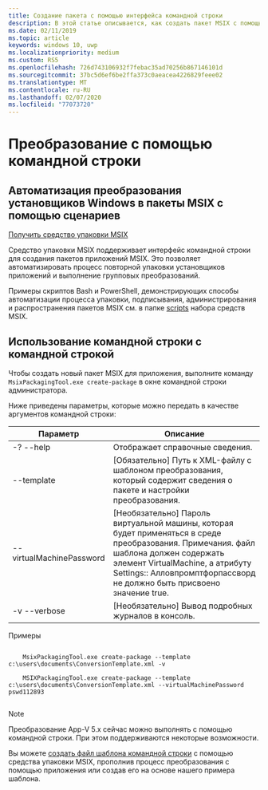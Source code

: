 ```yaml
---
title: Создание пакета с помощью интерфейса командной строки
description: В этой статье описывается, как создать пакет MSIX с помощью интерфейса командной строки для средства упаковки MSIX.
ms.date: 02/11/2019
ms.topic: article
keywords: windows 10, uwp
ms.localizationpriority: medium
ms.custom: RS5
ms.openlocfilehash: 726d743106932f7febac35ad70256b867146101d
ms.sourcegitcommit: 37bc5d6ef6be2ffa373c0aeacea4226829feee02
ms.translationtype: MT
ms.contentlocale: ru-RU
ms.lasthandoff: 02/07/2020
ms.locfileid: "77073720"
---
```

# <a name="conversion-with-the-command-line"></a>Преобразование с помощью командной строки

## <a name="automate-conversion-of-windows-installers-to-msix-packages-using-scripts"></a>Автоматизация преобразования установщиков Windows в пакеты MSIX с помощью сценариев

<div class="nextstepaction"><p><a class="x-hidden-focus" href="https://www.microsoft.com/en-us/p/msix-packaging-tool/9n5lw3jbcxkf" data-linktype="external">Получить средство упаковки MSIX</a></p></div>

Средство упаковки MSIX поддерживает интерфейс командной строки для создания пакетов приложений MSIX. Это позволяет автоматизировать процесс повторной упаковки установщиков приложений и выполнение групповых преобразований.

Примеры скриптов Bash и PowerShell, демонстрирующих способы автоматизации процесса упаковки, подписывания, администрирования и распространения пакетов MSIX см. в папке [scripts](https://github.com/microsoft/MSIX-Toolkit/tree/master/Scripts) набора средств MSIX.

## <a name="use-the-command-line-with-the-command-prompt"></a>Использование командной строки с командной строкой

Чтобы создать новый пакет MSIX для приложения, выполните команду `MsixPackagingTool.exe create-package` в окне командной строки администратора.

Ниже приведены параметры, которые можно передать в качестве аргументов командной строки:

|**Параметр** |    **Описание**|
|---------|---------|
|-? --help  |Отображает справочные сведения.|
|--template | [Обязательно] Путь к XML-файлу с шаблоном преобразования, который содержит сведения о пакете и настройки преобразования.|
|--virtualMachinePassword   | [Необязательно] Пароль виртуальной машины, которая будет применяться в среде преобразования. Примечания. файл шаблона должен содержать элемент VirtualMachine, а атрибуту Settings:: Алловпромптфорпассворд не должно быть присвоено значение true.|
|-v --verbose   |[Необязательно] Вывод подробных журналов в консоль.|

Примеры

```console

    MsixPackagingTool.exe create-package --template c:\users\documents\ConversionTemplate.xml -v

    MSIXPackagingTool.exe create-package --template c:\users\documents\ConversionTemplate.xml --virtualMachinePassword pswd112893
    
```

> [!NOTE]
> Преобразование App-V 5.x сейчас можно выполнять с помощью командной строки. При этом поддерживаются некоторые возможности.

Вы можете [создать файл шаблона командной строки](generate-template-file.md) с помощью средства упаковки MSIX, прополнив процесс преобразования с помощью приложения или создав его на основе нашего примера шаблона.
